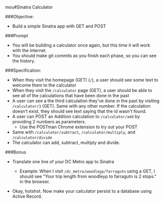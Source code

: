 mou#Sinatra Calculator

###Objective:
- Build a simple Sinatra app with GET and POST

###Prompt
- You will be building a calculator once again, but this time it will work with the internet.
- You should make git commits as you finish each phase, so you can see the history.

###Specification:
- When they visit the homepage (GET) (`/`), a user should see some text to welcome them to the calculator
- When they visit the `/calculator` page (GET), a user should be able to see all of the calculations that have been done in the past
- A user can see a the third calculation they've done in the past by visiting `/calculator/3` (GET). Same with any other number. If the calculation doesn't exist, they should see text saying that the id wasn't found.
- A user can POST an Addition calculation to `/calculator/add` by providing 2 numbers as parameters.
  - Use the POSTman Chrome extension to try out your POST
- Same with `/calculator/subtract`, `/calculator/multiply`, and `/calculator/divide`
- The calculator can add, subtract, multiply and divide.

###Bonus
- Translate one line of your DC Metro app to Sinatra
  - Example: When I visit `/dc_metro/woodleyp/farragutn` using a GET, I should see "Your trip length from woodleyp to farragutn is 2 stops." in the browser.

- Okay, hotshot. Now make your calculator persist to a database using Active Record. 
